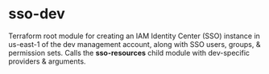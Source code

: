 # sso-dev

Terraform root module for creating an IAM Identity Center (SSO) instance in us-east-1 of the dev management account, along with SSO users, groups, & permission sets. Calls the **sso-resources** child module with dev-specific providers & arguments.
